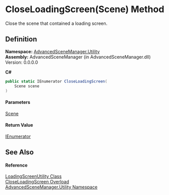 # CloseLoadingScreen(Scene) Method

Close the scene that contained a loading screen.

## Definition

**Namespace:** [AdvancedSceneManager.Utility](N_AdvancedSceneManager_Utility.md)\
**Assembly:** AdvancedSceneManager (in AdvancedSceneManager.dll) Version: 0.0.0.0

**C#**

```c#
public static IEnumerator CloseLoadingScreen(
	Scene scene
)
```

#### Parameters

&#x20; [Scene](T_AdvancedSceneManager_Models_Scene.md)&#x20;

#### Return Value

[IEnumerator](https://learn.microsoft.com/dotnet/api/system.collections.ienumerator)

## See Also

#### Reference

[LoadingScreenUtility Class](T_AdvancedSceneManager_Utility_LoadingScreenUtility.md)\
[CloseLoadingScreen Overload](Overload_AdvancedSceneManager_Utility_LoadingScreenUtility_CloseLoadingScreen.md)\
[AdvancedSceneManager.Utility Namespace](N_AdvancedSceneManager_Utility.md)
